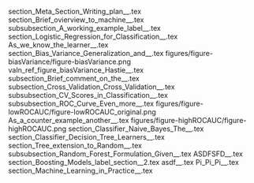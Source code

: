 section_Meta_Section_Writing_plan__.tex
section_Brief_ovierview_to_machine__.tex
subsubsection_A_working_example_label__.tex
section_Logistic_Regression_for_Classification__.tex
As_we_know_the_learner__.tex
section_Bias_Variance_Generalization_and__.tex
figures/figure-biasVariance/figure-biasVariance.png
vaIn_ref_figure_biasVariance_Hastie__.tex
subsection_Brief_comment_on_the__.tex
subsection_Cross_Validation_Cross_Validation__.tex
subsubsection_CV_Scores_in_Classification__.tex
subsubsection_ROC_Curve_Even_more__.tex
figures/figure-lowROCAUC/figure-lowROCAUC_original.png
As_a_counter_example_another__.tex
figures/figure-highROCAUC/figure-highROCAUC.png
section_Classifier_Naive_Bayes_The__.tex
section_Classifier_Decision_Tree_Learners__.tex
section_Tree_extension_to_Random__.tex
subsubsection_Random_Forest_Formulation_Given__.tex
ASDFSFD__.tex
section_Boosting_Models_label_section__2.tex
asdf__.tex
Pi_Pi_Pi__.tex
section_Machine_Learning_in_Practice__.tex
